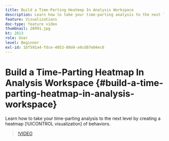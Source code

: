 ```yaml
---
title: Build a Time-Parting Heatmap In Analysis Workspace
description: Learn how to take your time-parting analysis to the next level by creating a heatmap visualization of behaviors.
feature: Visualizations
doc-type: feature video
thumbnail: 26991.jpg
kt: 2813
role: User
level: Beginner
exl-id: 1bf591a4-fdce-4053-80d4-a9cd87e04ec6
---
```

# Build a Time-Parting Heatmap In Analysis Workspace {#build-a-time-parting-heatmap-in-analysis-workspace}

Learn how to take your time-parting analysis to the next level by creating a heatmap [!UICONTROL visualization] of behaviors.

>[!VIDEO](https://video.tv.adobe.com/v/26991/?quality=12)
